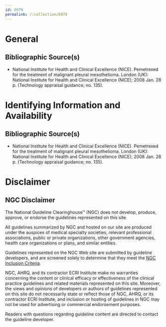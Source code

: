 ```yaml
---
id: 6979
permalink: /:collection/6979
---
```


# General

## Bibliographic Source(s)

- National Institute for Health and Clinical Excellence (NICE). Pemetrexed for the treatment of malignant pleural mesothelioma. London (UK): National Institute for Health and Clinical Excellence (NICE); 2008 Jan. 28 p. (Technology appraisal guidance; no. 135).

# Identifying Information and Availability

## Bibliographic Source(s)

- National Institute for Health and Clinical Excellence (NICE). Pemetrexed for the treatment of malignant pleural mesothelioma. London (UK): National Institute for Health and Clinical Excellence (NICE); 2008 Jan. 28 p. (Technology appraisal guidance; no. 135).

# Disclaimer

## NGC Disclaimer

The National Guideline Clearinghouse™ (NGC) does not develop, produce, approve, or endorse the guidelines represented on this site.

All guidelines summarized by NGC and hosted on our site are produced under the auspices of medical specialty societies, relevant professional associations, public or private organizations, other government agencies, health care organizations or plans, and similar entities.

Guidelines represented on the NGC Web site are submitted by guideline developers, and are screened solely to determine that they meet the [NGC Inclusion Criteria](/help-and-about/summaries/inclusion-criteria).

NGC, AHRQ, and its contractor ECRI Institute make no warranties concerning the content or clinical efficacy or effectiveness of the clinical practice guidelines and related materials represented on this site. Moreover, the views and opinions of developers or authors of guidelines represented on this site do not necessarily state or reflect those of NGC, AHRQ, or its contractor ECRI Institute, and inclusion or hosting of guidelines in NGC may not be used for advertising or commercial endorsement purposes.

Readers with questions regarding guideline content are directed to contact the guideline developer.


